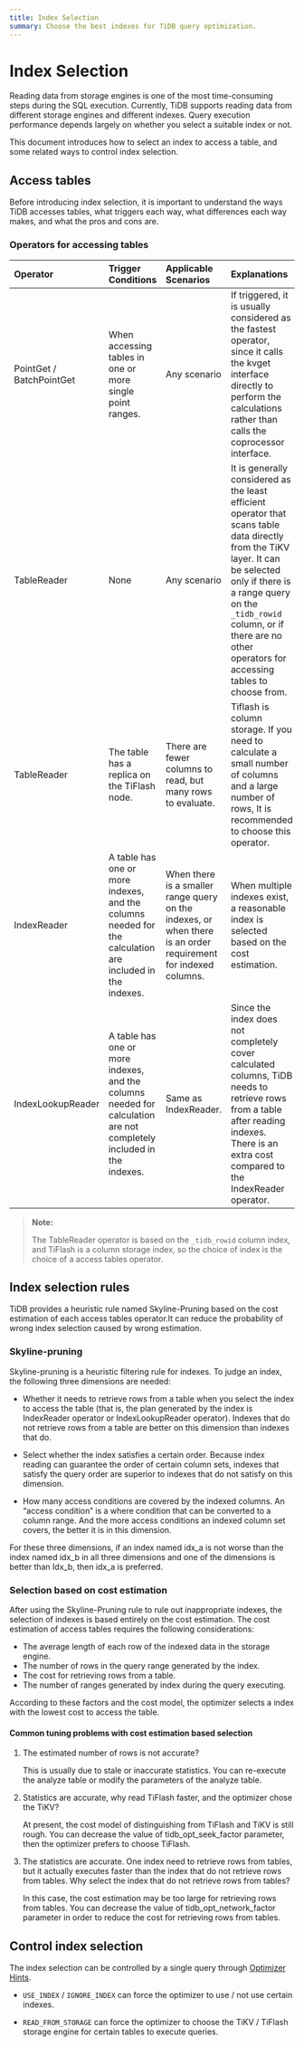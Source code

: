 ```yaml
---
title: Index Selection
summary: Choose the best indexes for TiDB query optimization.
---
```


# Index Selection

Reading data from storage engines is one of the most time-consuming steps during the SQL execution. Currently, TiDB supports reading data from different storage engines and different indexes. Query execution performance depends largely on whether you select a suitable index or not.

This document introduces how to select an index to access a table, and some related ways to control index selection.

## Access tables

Before introducing index selection, it is important to understand the ways TiDB accesses tables, what triggers each way, what differences each way makes, and what the pros and cons are.

### Operators for accessing tables

| Operator | Trigger Conditions | Applicable Scenarios | Explanations |
| :------- | :------- | :------- | :---- |
| PointGet / BatchPointGet | When accessing tables in one or more single point ranges. | Any scenario | If triggered, it is usually considered as the fastest operator, since it calls the kvget interface directly to perform the calculations rather than calls the coprocessor interface.  |
| TableReader | None | Any scenario | It is generally considered as the least efficient operator that scans table data directly from the TiKV layer. It can be selected only if there is a range query on the `_tidb_rowid` column, or if there are no other operators for accessing tables to choose from. |
| TableReader | The table has a replica on the TiFlash node. | There are fewer columns to read, but many rows to evaluate.  | Tiflash is column storage. If you need to calculate a small number of columns and a large number of rows, It is recommended to choose this operator. |
| IndexReader | A table has one or more indexes, and the columns needed for the calculation are included in the indexes. | When there is a smaller range query on the indexes, or when there is an order requirement for indexed columns. | When multiple indexes exist, a reasonable index is selected based on the cost estimation. |
| IndexLookupReader | A table has one or more indexes, and the columns needed for calculation are not completely included in the indexes. | Same as IndexReader. |  Since the index does not completely cover calculated columns, TiDB needs to retrieve rows from a table after reading indexes. There is an extra cost compared to the IndexReader operator. |

> **Note:**
>
> The TableReader operator is based on the `_tidb_rowid` column index, and TiFlash is a column storage index, so the choice of index is the choice of a access tables operator.

## Index selection rules

TiDB provides a heuristic rule named Skyline-Pruning based on the cost estimation of each access tables operator.It can reduce the probability of wrong index selection caused by wrong estimation.

### Skyline-pruning

Skyline-pruning is a heuristic filtering rule for indexes. To judge an index, the following three dimensions are needed:

- Whether it needs to retrieve rows from a table when you select the index to access the table (that is, the plan generated by the index is IndexReader operator or IndexLookupReader operator). Indexes that do not retrieve rows from a table are better on this dimension than indexes that do.

- Select whether the index satisfies a certain order. Because index reading can guarantee the order of certain column sets, indexes that satisfy the query order are superior to indexes that do not satisfy on this dimension.

- How many access conditions are covered by the indexed columns. An “access condition” is a where condition that can be converted to a column range. And the more access conditions an indexed column set covers, the better it is in this dimension.

For these three dimensions, if an index named idx_a is not worse than the index named idx_b in all three dimensions and one of the dimensions is better than Idx_b, then idx_a is preferred.

### Selection based on cost estimation

After using the Skyline-Pruning rule to rule out inappropriate indexes, the selection of indexes is based entirely on the cost estimation. The cost estimation of access tables requires the following considerations:

- The average length of each row of the indexed data in the storage engine.
- The number of rows in the query range generated by the index.
- The cost for retrieving rows from a table.
- The number of ranges generated by index during the query executing.

According to these factors and the cost model, the optimizer selects a index with the lowest cost to access the table.

#### Common tuning problems with cost estimation based selection

1. The estimated number of rows is not accurate?

    This is usually due to stale or inaccurate statistics. You can re-execute the analyze table or modify the parameters of the analyze table.

2. Statistics are accurate, why read TiFlash faster, and the optimizer chose the TiKV?

    At present, the cost model of distinguishing from TiFlash and TiKV is still rough. You can decrease the value of tidb_opt_seek_factor parameter, then the optimizer prefers to choose TiFlash.
    
3. The statistics are accurate. One index need to retrieve rows from tables, but it actually executes faster than the index that do not  retrieve rows from tables. Why select the index  that do not  retrieve rows from tables?

    In this case, the cost estimation may be too large for retrieving rows from tables. You can decrease the value of tidb_opt_network_factor parameter in order to reduce the cost for retrieving rows from tables.

## Control index selection

The index selection can be controlled by a single query through [Optimizer Hints](/optimizer-hints.md).

- `USE_INDEX` / `IGNORE_INDEX` can force the optimizer to use / not use certain indexes.

- `READ_FROM_STORAGE` can force the optimizer to choose the  TiKV / TiFlash storage engine for certain tables to execute queries.
